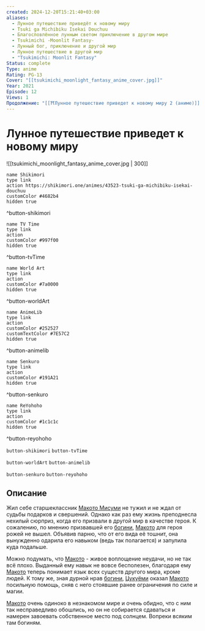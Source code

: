 ```yaml
---
created: 2024-12-20T15:21:40+03:00
aliases:
  - Лунное путешествие приведёт к новому миру
  - Tsuki ga Michibiku Isekai Douchuu
  - Благословлённое лунным светом приключение в другом мире
  - Tsukimichi -Moonlit Fantasy-
  - Лунный бог, приключение и другой мир
  - Лунное путешествие в другой мир
  - "Tsukimichi: Moonlit Fantasy"
Status: complete
Type: anime
Rating: PG-13
Cover: "[[tsukimichi_moonlight_fantasy_anime_cover.jpg]]"
Year: 2021
Episode: 12
Views: 1
Продолжение: "[[⛩️Лунное путешествие приведет к новому миру 2 (аниме)]]"
---
```


# Лунное путешествие приведет к новому миру

![[tsukimichi_moonlight_fantasy_anime_cover.jpg | 300]]

```button
name Shikimori
type link
action https://shikimori.one/animes/43523-tsuki-ga-michibiku-isekai-douchuu
customColor #4682b4
hidden true
```
^button-shikimori

```button
name TV Time
type link
action 
customColor #997f00
hidden true
```
^button-tvTime

```button
name World Art
type link
action 
customColor #7a0000
hidden true
```
^button-worldArt

```button
name AnimeLib
type link
action 
customColor #252527
customTextColor #7E57C2
hidden true
```
^button-animelib

```button
name Senkuro
type link
action 
customColor #191A21
hidden true
```
^button-senkuro

```button
name ReYohoho
type link
action 
customColor #1c1c1c
hidden true
```
^button-reyohoho



`button-shikimori` `button-tvTime`

`button-worldArt` `button-animelib`

`button-senkuro` `button-reyohoho`



## Описание

Жил себе старшеклассник [Макото Мисуми](https://shikimori.one/characters/141706-makoto-misumi) не тужил и не ждал от судьбы подарков и свершений. Однако как раз ему жизнь преподнесла нехилый сюрприз, когда его призвали в другой мир в качестве героя. К сожалению, по мнению призвавшей его [богини](https://shikimori.one/characters/196250-goddess), [Макото](https://shikimori.one/characters/141706-makoto-misumi) для героя рожей не вышел. Объявив парню, что от его вида её тошнит, она вынужденно одарила его навыком (ведь так полагается) и запулила куда подальше.

Можно подумать, что [Макото](https://shikimori.one/characters/141706-makoto-misumi) - живое воплощение неудачи, но не так всё плохо. Выданный ему навык не вовсе бесполезен, благодаря ему [Макото](https://shikimori.one/characters/141706-makoto-misumi) теперь понимает язык всех существ другого мира, кроме людей. К тому же, зная дурной нрав [богини](https://shikimori.one/characters/196250-goddess), [Цукуёми](https://shikimori.one/characters/196251-tsukuyomi) оказал [Макото](https://shikimori.one/characters/141706-makoto-misumi) посильную помощь, сняв с него стоявшие ранее ограничения по силе и магии.

[Макото](https://shikimori.one/characters/141706-makoto-misumi) очень одиноко в незнакомом мире и очень обидно, что с ним так несправедливо обошлись, но он не собирается сдаваться и намерен завоевать собственное место под солнцем. Вопреки всяким там богиням.

